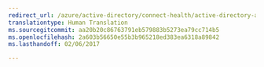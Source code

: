```yaml
---
redirect_url: /azure/active-directory/connect-health/active-directory-aadconnect-health
translationtype: Human Translation
ms.sourcegitcommit: aa20b20c86763791eb579883b5273ea79cc714b5
ms.openlocfilehash: 2a603b56650e55b3b965218ed383ea6318a89842
ms.lasthandoff: 02/06/2017

---
```



